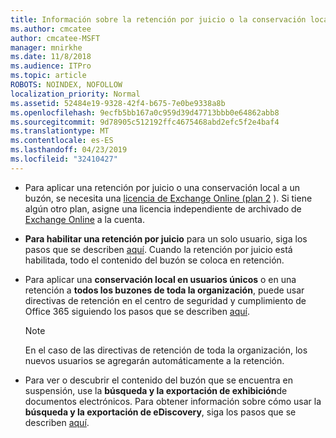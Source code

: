 ```yaml
---
title: Información sobre la retención por juicio o la conservación local
ms.author: cmcatee
author: cmcatee-MSFT
manager: mnirkhe
ms.date: 11/8/2018
ms.audience: ITPro
ms.topic: article
ROBOTS: NOINDEX, NOFOLLOW
localization_priority: Normal
ms.assetid: 52484e19-9328-42f4-b675-7e0be9338a8b
ms.openlocfilehash: 9ecfb5bb167a0c959d39d47713bbb0e64862abb8
ms.sourcegitcommit: 9d78905c512192ffc4675468abd2efc5f2e4baf4
ms.translationtype: MT
ms.contentlocale: es-ES
ms.lasthandoff: 04/23/2019
ms.locfileid: "32410427"
---
```

- Para aplicar una retención por juicio o una conservación local a un buzón, se necesita una [licencia de Exchange Online (plan 2](https://docs.microsoft.com/office365/servicedescriptions/office-365-platform-service-description/office-365-plan-options) ). Si tiene algún otro plan, asigne una licencia independiente de archivado de [Exchange Online](https://docs.microsoft.com/office365/servicedescriptions/exchange-online-archiving-service-description/exchange-online-archiving-service-description) a la cuenta. 
    
- **Para habilitar una retención por juicio** para un solo usuario, siga los pasos que se describen [aquí](https://docs.microsoft.com/office365/SecurityCompliance/place-a-mailbox-on-litigation-hold). Cuando la retención por juicio está habilitada, todo el contenido del buzón se coloca en retención.
    
- Para aplicar una **conservación local en usuarios únicos** o en una retención a **todos los buzones de toda la organización**, puede usar directivas de retención en el centro de seguridad y cumplimiento de Office 365 siguiendo los pasos que se describen [aquí](https://docs.microsoft.com/Office365/securitycompliance/retention-policies ).
    
    > [!NOTE]
    > En el caso de las directivas de retención de toda la organización, los nuevos usuarios se agregarán automáticamente a la retención. 
  
- Para ver o descubrir el contenido del buzón que se encuentra en suspensión, use la **búsqueda y la exportación de exhibición**de documentos electrónicos. Para obtener información sobre cómo usar la **búsqueda y la exportación de eDiscovery**, siga los pasos que se describen [aquí](https://docs.microsoft.com/office365/securitycompliance/export-search-results).
    

